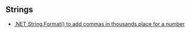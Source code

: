 

## Strings
* [.NET String.Format() to add commas in thousands place for a number](https://stackoverflow.com/questions/105770/net-string-format-to-add-commas-in-thousands-place-for-a-number) 
